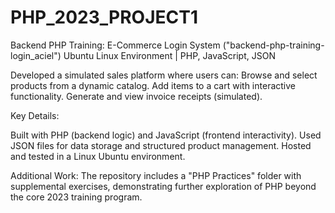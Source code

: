 # PHP_2023_PROJECT1
Backend PHP Training: E-Commerce Login System ("backend-php-training-login_aciel")
Ubuntu Linux Environment | PHP, JavaScript, JSON

Developed a simulated sales platform where users can:
Browse and select products from a dynamic catalog.
Add items to a cart with interactive functionality.
Generate and view invoice receipts (simulated).

Key Details:

Built with PHP (backend logic) and JavaScript (frontend interactivity).
Used JSON files for data storage and structured product management.
Hosted and tested in a Linux Ubuntu environment.

Additional Work:
The repository includes a "PHP Practices" folder with supplemental exercises, demonstrating further exploration of PHP beyond the core 2023 training program.

